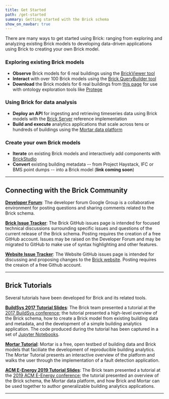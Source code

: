 ```yaml
---
title: Get Started
path: /get-started
summary: Getting started with the Brick schema
show_on_navbar: true
---
```


There are many ways to get started using Brick: ranging from exploring and analyzing existing Brick models to developing data-driven applications using Brick to creating your own Brick model.

### Exploring existing Brick models

- **Observe** Brick models for 6 real buildings using the [BrickViewer tool](http://viewer.brickschema.org/)
- **Interact** with over 100 Brick models using the [Brick QueryBuilder tool](https://querybuilder.mortardata.org/)
- **Download** the Brick models for 6 real buildings from [this page](/resources) for use with ontology exploration tools like [Protege](https://protege.stanford.edu/)

### Using Brick for data analysis

- **Deploy an API** for ingesting and retrieving timeseries data using Brick models with the [Brick Server](https://github.com/BrickSchema/brick-server) reference implementation
- **Build and execute** analytics applications that scale across tens or hundreds of buildings using the [Mortar data platform](https://mortardata.org/)

### Create your own Brick models

- **Iterate** on existing Brick models and interactively add components with [BrickStudio](/tools/BrickStudio)
- **Convert** existing building metadata -- from Project Haystack, IFC or BMS point dumps -- into a Brick model (**link coming soon**)

---

## Connecting with the Brick Community

**[Developer Forum][4]**: The developer forum Google Group is a collaborative environment for posting questions and sharing comments related to the Brick schema.

**[Brick Issue Tracker][5]**: The Brick GitHub issues page is intended for focused technical discussions surrounding specific issues and questions of the current release of the Brick schema. Posting requires the creation of a free GitHub account. Issues may be raised on the Developer Forum and may be migrated to GitHub to make use of syntax highlighting and other features.

**[Website Issue Tracker][6]**: The Website GitHub issues page is intended for discussing and proposing changes to the [Brick website][7]. Posting requires the creaion of a free Github account.

---

## Brick Tutorials

Several tutorials have been developed for Brick and its related tools.

**[BuildSys 2017 Tutorial Slides][2]**: The Brick team presented a tutorial at the [2017 BuildSys conference][9]; the tutorial presented a high-level overview of the Brick schema, how to create a Brick model from existing building data and metadata, and the development of a simple building analytics application. The code produced during the tutorial has been captured in a set of [Jupyter Notebooks][3].

**[Mortar Tutorial][8]**: Mortar is a free, open testbed of building data and Brick models that faciliate the development of reproducible building analytics. The Mortar Tutorial presents an interactive overview of the platform and walks the user through the implementation of a fault detection application.

**[ACM E-Energy 2019 Tutorial Slides][10]**: The Brick team presented a tutorial at the [2019 ACM E-Energy conference][11]; the tutorial presented an overview of the Brick schema, the Mortar data platform, and how Brick and Mortar can be used together to author generalizable building analytics applications.

---

[1]: https://brickschema.org/docs/Brick-Leaflet.pdf
[2]: https://docs.google.com/presentation/d/1wgT5S8fgo13cqDPx7DbygWuqAhIp4uxAenP4oDsMaVI/edit?usp=sharing
[3]: https://github.com/BuildSysUniformMetadata/brick-tutorial-buildsys2017
[4]: https://groups.google.com/d/forum/brickschema
[5]: https://github.com/BrickSchema/brick-owl-dl/issues
[6]: https://github.com/BrickSchema/brick-website/issues
[7]: https://brickschema.org/
[8]: https://tutorial.mortardata.org/
[9]: http://buildsys.acm.org/2017/tutorial/
[10]: https://docs.google.com/presentation/d/14dxGyYBYzdweKZRSR3GLCAyR7VS9KqZeD6BWdBUQwt0/edit?usp=sharing
[11]: https://energy.acm.org/conferences/eenergy/2019/tutorial.php
